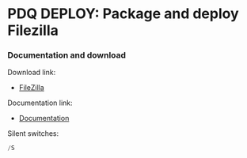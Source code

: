 # PDQ DEPLOY: Package and deploy Filezilla
### Documentation and download
Download link:

* [FileZilla](https://filezilla-project.org/download.php?platform=win64)

Documentation link:

* [Documentation](https://wiki.filezilla-project.org/Silent_Setup)

Silent switches:
```powershell
/S
```